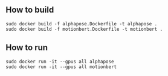 ## How to build

```shell
sudo docker build -f alphapose.Dockerfile -t alphapose .
sudo docker build -f motionbert.Dockerfile -t motionbert .
```

## How to run

```shell
sudo docker run -it --gpus all alphapose
sudo docker run -it --gpus all motionbert
```
